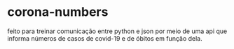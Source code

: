 # corona-numbers
feito para treinar comunicação entre python e json por meio de uma api que informa números de casos de covid-19 e de óbitos em função dela.

